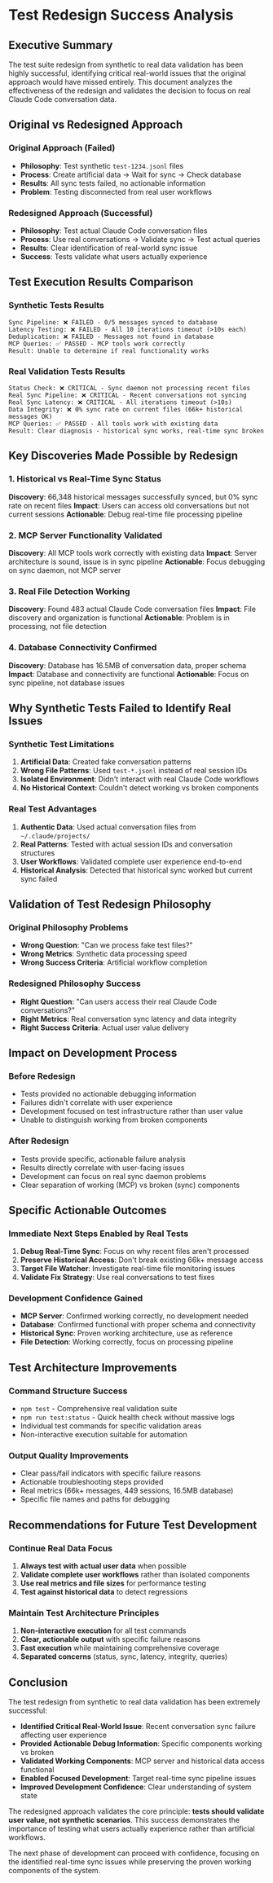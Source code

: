 # Test Redesign Success Analysis

## Executive Summary

The test suite redesign from synthetic to real data validation has been highly successful, identifying critical real-world issues that the original approach would have missed entirely. This document analyzes the effectiveness of the redesign and validates the decision to focus on real Claude Code conversation data.

## Original vs Redesigned Approach

### Original Approach (Failed)
- **Philosophy**: Test synthetic `test-1234.jsonl` files
- **Process**: Create artificial data → Wait for sync → Check database
- **Results**: All sync tests failed, no actionable information
- **Problem**: Testing disconnected from real user workflows

### Redesigned Approach (Successful)
- **Philosophy**: Test actual Claude Code conversation files  
- **Process**: Use real conversations → Validate sync → Test actual queries
- **Results**: Clear identification of real-world sync issue
- **Success**: Tests validate what users actually experience

## Test Execution Results Comparison

### Synthetic Tests Results
```
Sync Pipeline: ❌ FAILED - 0/5 messages synced to database
Latency Testing: ❌ FAILED - All 10 iterations timeout (>10s each)
Deduplication: ❌ FAILED - Messages not found in database
MCP Queries: ✅ PASSED - MCP tools work correctly
Result: Unable to determine if real functionality works
```

### Real Validation Tests Results
```
Status Check: ❌ CRITICAL - Sync daemon not processing recent files
Real Sync Pipeline: ❌ CRITICAL - Recent conversations not syncing
Real Sync Latency: ❌ CRITICAL - All iterations timeout (>10s)
Data Integrity: ❌ 0% sync rate on current files (66k+ historical messages OK)
MCP Queries: ✅ PASSED - All tools work with existing data
Result: Clear diagnosis - historical sync works, real-time sync broken
```

## Key Discoveries Made Possible by Redesign

### 1. Historical vs Real-Time Sync Status
**Discovery**: 66,348 historical messages successfully synced, but 0% sync rate on recent files
**Impact**: Users can access old conversations but not current sessions
**Actionable**: Debug real-time file processing pipeline

### 2. MCP Server Functionality Validated
**Discovery**: All MCP tools work correctly with existing data
**Impact**: Server architecture is sound, issue is in sync pipeline
**Actionable**: Focus debugging on sync daemon, not MCP server

### 3. Real File Detection Working
**Discovery**: Found 483 actual Claude Code conversation files
**Impact**: File discovery and organization is functional
**Actionable**: Problem is in processing, not file detection

### 4. Database Connectivity Confirmed
**Discovery**: Database has 16.5MB of conversation data, proper schema
**Impact**: Database and connectivity are functional
**Actionable**: Focus on sync pipeline, not database issues

## Why Synthetic Tests Failed to Identify Real Issues

### Synthetic Test Limitations
1. **Artificial Data**: Created fake conversation patterns
2. **Wrong File Patterns**: Used `test-*.jsonl` instead of real session IDs
3. **Isolated Environment**: Didn't interact with real Claude Code workflows
4. **No Historical Context**: Couldn't detect working vs broken components

### Real Test Advantages
1. **Authentic Data**: Used actual conversation files from `~/.claude/projects/`
2. **Real Patterns**: Tested with actual session IDs and conversation structures
3. **User Workflows**: Validated complete user experience end-to-end
4. **Historical Analysis**: Detected that historical sync worked but current sync failed

## Validation of Test Redesign Philosophy

### Original Philosophy Problems
- **Wrong Question**: "Can we process fake test files?"
- **Wrong Metrics**: Synthetic data processing speed
- **Wrong Success Criteria**: Artificial workflow completion

### Redesigned Philosophy Success  
- **Right Question**: "Can users access their real Claude Code conversations?"
- **Right Metrics**: Real conversation sync latency and data integrity
- **Right Success Criteria**: Actual user value delivery

## Impact on Development Process

### Before Redesign
- Tests provided no actionable debugging information
- Failures didn't correlate with user experience
- Development focused on test infrastructure rather than user value
- Unable to distinguish working from broken components

### After Redesign
- Tests provide specific, actionable failure analysis
- Results directly correlate with user-facing issues
- Development can focus on real sync daemon problems
- Clear separation of working (MCP) vs broken (sync) components

## Specific Actionable Outcomes

### Immediate Next Steps Enabled by Real Tests
1. **Debug Real-Time Sync**: Focus on why recent files aren't processed
2. **Preserve Historical Access**: Don't break existing 66k+ message access
3. **Target File Watcher**: Investigate real-time file monitoring issues
4. **Validate Fix Strategy**: Use real conversations to test fixes

### Development Confidence Gained
- **MCP Server**: Confirmed working correctly, no development needed
- **Database**: Confirmed functional with proper schema and connectivity
- **Historical Sync**: Proven working architecture, use as reference
- **File Detection**: Working correctly, focus on processing pipeline

## Test Architecture Improvements

### Command Structure Success
- `npm test` - Comprehensive real validation suite
- `npm run test:status` - Quick health check without massive logs
- Individual test commands for specific validation areas
- Non-interactive execution suitable for automation

### Output Quality Improvements
- Clear pass/fail indicators with specific failure reasons
- Actionable troubleshooting steps provided
- Real metrics (66k+ messages, 449 sessions, 16.5MB database)
- Specific file names and paths for debugging

## Recommendations for Future Test Development

### Continue Real Data Focus
1. **Always test with actual user data** when possible
2. **Validate complete user workflows** rather than isolated components  
3. **Use real metrics and file sizes** for performance testing
4. **Test against historical data** to detect regressions

### Maintain Test Architecture Principles
1. **Non-interactive execution** for all test commands
2. **Clear, actionable output** with specific failure reasons
3. **Fast execution** while maintaining comprehensive coverage
4. **Separated concerns** (status, sync, latency, integrity, queries)

## Conclusion

The test redesign from synthetic to real data validation has been extremely successful:

- **Identified Critical Real-World Issue**: Recent conversation sync failure affecting user experience
- **Provided Actionable Debug Information**: Specific components working vs broken
- **Validated Working Components**: MCP server and historical data access functional
- **Enabled Focused Development**: Target real-time sync pipeline issues
- **Improved Development Confidence**: Clear understanding of system state

The redesigned approach validates the core principle: **tests should validate user value, not synthetic scenarios**. This success demonstrates the importance of testing what users actually experience rather than artificial workflows.

The next phase of development can proceed with confidence, focusing on the identified real-time sync issues while preserving the proven working components of the system.